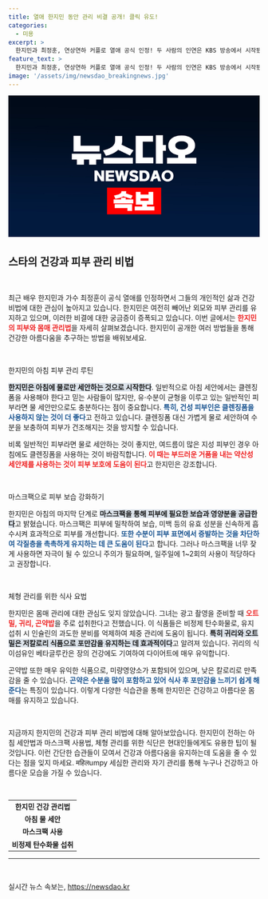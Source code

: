 ```yaml
---
title: 열애 한지민 동안 관리 비결 공개! 클릭 유도!
categories:
  - 미용
excerpt: >
  한지민과 최정훈, 연상연하 커플로 열애 공식 인정! 두 사람의 인연은 KBS 방송에서 시작됐으며, 한지민의 동안 비결과 체형 관리법도 공개된다. 이 특별한 커플 이야기와 함께 그녀의 뷰티 꿀팁을 확인해보세요!
feature_text: >
  한지민과 최정훈, 연상연하 커플로 열애 공식 인정! 두 사람의 인연은 KBS 방송에서 시작됐으며, 한지민의 동안 비결과 체형 관리법도 공개된다. 이 특별한 커플 이야기와 함께 그녀의 뷰티 꿀팁을 확인해보세요!
image: '/assets/img/newsdao_breakingnews.jpg'
---
```


<p><img src="/assets/img/newsdao_breakingnews.jpg" alt="ranknews 속보" /></p>

<h2 data-ke-size="size26">스타의 건강과 피부 관리 비법</h2>

<p data-ke-size="size16">&nbsp;</p>

<p>최근 배우 한지민과 가수 최정훈이 공식 열애를 인정하면서 그들의 개인적인 삶과 건강 비법에 대한 관심이 높아지고 있습니다. 한지민은 여전히 빼어난 외모와 피부 관리를 유지하고 있으며, 이러한 비결에 대한 궁금증이 증폭되고 있습니다. 이번 글에서는 <b><span style="color: #ee2323;">한지민의 피부와 몸매 관리법</span></b>을 자세히 살펴보겠습니다. 한지민이 공개한 여러 방법들을 통해 건강한 아름다움을 추구하는 방법을 배워보세요.</p>

<p data-ke-size="size16">&nbsp;</p>

<p>한지민의 아침 피부 관리 루틴</p>

<p><b><span style="background-color: #21538527;">한지민은 아침에 물로만 세안하는 것으로 시작한다</span></b>. 일반적으로 아침 세안에서는 클렌징폼을 사용해야 한다고 믿는 사람들이 많지만, 유‧수분이 균형을 이루고 있는 일반적인 피부라면 물 세안만으로도 충분하다는 점이 중요합니다. <b><span style="color: #1a5490;">특히, 건성 피부인은 클렌징폼을 사용하지 않는 것이 더 좋다</span></b>고 전하고 있습니다. 클렌징폼 대신 가볍게 물로 세안하여 수분을 보충하여 피부가 건조해지는 것을 방지할 수 있습니다.</p>

<p>비록 일반적인 피부라면 물로 세안하는 것이 좋지만, 여드름이 많은 지성 피부인 경우 아침에도 클렌징폼을 사용하는 것이 바람직합니다. <b><span style="color: #ee2323;">이 때는 부드러운 거품을 내는 약산성 세안제를 사용하는 것이 피부 보호에 도움이 된다</span></b>고 한지민은 강조합니다.</p>

<p data-ke-size="size16">&nbsp;</p>

<p>마스크팩으로 피부 보습 강화하기</p>

<p>한지민은 아침의 마지막 단계로 <b><span style="background-color: #21538527;">마스크팩을 통해 피부에 필요한 보습과 영양분을 공급한다</span></b>고 밝혔습니다. 마스크팩은 피부에 밀착하여 보습, 미백 등의 유효 성분을 신속하게 흡수시켜 효과적으로 피부를 개선합니다. <b><span style="color: #1a5490;">또한 수분이 피부 표면에서 증발하는 것을 차단하여 각질층을 촉촉하게 유지하는 데 큰 도움이 된다</span></b>고 합니다. 그러나 마스크팩을 너무 잦게 사용하면 자극이 될 수 있으니 주의가 필요하며, 일주일에 1~2회의 사용이 적당하다고 권장합니다.</p>

<p data-ke-size="size16">&nbsp;</p>

<p>체형 관리를 위한 식사 요법</p>

<p>한지민은 몸매 관리에 대한 관심도 잊지 않았습니다. 그녀는 광고 촬영을 준비할 때 <b><span style="color: #ee2323;">오트밀, 귀리, 곤약밥</span></b>을 주로 섭취한다고 전했습니다. 이 식품들은 비정제 탄수화물로, 유지 섭취 시 인슐린의 과도한 분비를 억제하여 체중 관리에 도움이 됩니다. <b><span style="background-color: #21538527;">특히 귀리와 오트밀은 저칼로리 식품으로 포만감을 유지하는 데 효과적이다</span></b>고 알려져 있습니다. 귀리의 식이섬유인 베타글루칸은 장의 건강에도 기여하여 다이어트에 매우 유익합니다.</p>

<p>곤약밥 또한 매우 유익한 식품으로, 미량영양소가 포함되어 있으며, 낮은 칼로리로 만족감을 줄 수 있습니다. <b><span style="color: #1a5490;">곤약은 수분을 많이 포함하고 있어 식사 후 포만감을 느끼기 쉽게 해준다</span></b>는 특징이 있습니다. 이렇게 다양한 식습관을 통해 한지민은 건강하고 아름다운 몸매를 유지하고 있습니다.</p>

<p data-ke-size="size16">&nbsp;</p>

<p>지금까지 한지민의 건강과 피부 관리 비법에 대해 알아보았습니다. 한지민이 전하는 아침 세안법과 마스크팩 사용법, 체형 관리를 위한 식단은 현대인들에게도 유용한 팁이 될 것입니다. 이런 간단한 습관들이 모여서 건강과 아름다움을 유지하는데 도움을 줄 수 있다는 점을 잊지 마세요. महिलumpy 세심한 관리와 자기 관리를 통해 누구나 건강하고 아름다운 모습을 가질 수 있습니다.</p>

<p data-ke-size="size16">&nbsp;</p> 

<table style="width:100%;">
    <tr>
        <td style="text-align: center; height: 17px;"><b>한지민 건강 관리법</b></td>
    </tr>
    <tr>
        <td style="text-align: center; height: 17px;"><b>아침 물 세안</b></td>
    </tr>
    <tr>
        <td style="text-align: center; height: 17px;"><b>마스크팩 사용</b></td>
    </tr>
    <tr>
        <td style="text-align: center; height: 17px;"><b>비정제 탄수화물 섭취</b></td>
    </tr>
</table>

<hr/>

<p data-ke-size="size16">&nbsp;</p> 
실시간 뉴스 속보는, <a href="https://newsdao.kr" rel="dofollow">https://newsdao.kr</a>


